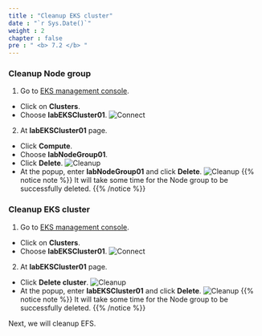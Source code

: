 ```yaml
---
title : "Cleanup EKS cluster"
date : "`r Sys.Date()`"
weight : 2
chapter : false
pre : " <b> 7.2 </b> "
---
```


### Cleanup Node group
1. Go to [EKS management console](https://console.aws.amazon.com/eks/home).
  - Click on **Clusters**.
  - Choose **labEKSCluster01**.
  ![Connect](/images/4.configure/ws01-configure12.png)

2. At **labEKSCluster01** page.
  - Click **Compute**.
  - Choose **labNodeGroup01**.
  - Click **Delete**.
  ![Cleanup](/images/7.cleanup/ws01-cleanup02.png)
  - At the popup, enter **labNodeGroup01** and click **Delete**.
  ![Cleanup](/images/7.cleanup/ws01-cleanup03.png)
  {{% notice note %}}
  It will take some time for the Node group to be successfully deleted.
  {{% /notice %}}

### Cleanup EKS cluster
1. Go to [EKS management console](https://console.aws.amazon.com/eks/home).
  - Click on **Clusters**.
  - Choose **labEKSCluster01**.
  ![Connect](/images/4.configure/ws01-configure12.png)

2. At **labEKSCluster01** page.
  - Click **Delete cluster**.
  ![Cleanup](/images/7.cleanup/ws01-cleanup04.png)
  - At the popup, enter **labEKSCluster01** and click **Delete**.
  ![Cleanup](/images/7.cleanup/ws01-cleanup05.png)
  {{% notice note %}}
  It will take some time for the Node group to be successfully deleted.
  {{% /notice %}}

Next, we will cleanup EFS.